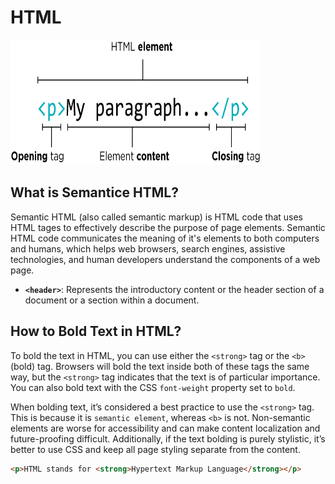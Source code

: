 # HTML
<img src="https://github.com/sajib-mandal/30-Days-HTML-CSS-Learning-Path/blob/main/images/html_element.png" alt="HTML element" height="200" width="400">

## What is Semantice HTML?
Semantic HTML (also called semantic markup) is HTML code that uses HTML tages to effectively describe the purpose of page elements. Semantic HTML code communicates the meaning of it's elements to both computers and humans, which helps web browsers, search engines, assistive technologies, and human developers understand the components of a web page.

- **`<header>`**: Represents the introductory content or the header section of a document or a section within a document.


## How to Bold Text in HTML?
To bold the text in HTML, you can use either the `<strong>` tag or the `<b>` (bold) tag. Browsers will bold the text inside both of these tags the same way, but the `<strong>` tag indicates that the text is of particular importance. You can also bold text with the CSS `font-weight` property set to `bold`.

When bolding text, it’s considered a best practice to use the `<strong>` tag. This is because it is `semantic element`, whereas `<b>` is not. Non-semantic elements are worse for accessibility and can make content localization and future-proofing difficult. Additionally, if the text bolding is purely stylistic, it’s better to use CSS and keep all page styling separate from the content.

```html
<p>HTML stands for <strong>Hypertext Markup Language</strong></p>
```
